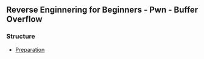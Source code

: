 ## Reverse Enginnering for Beginners - Pwn - Buffer Overflow


### Structure

* [Preparation](./Just-a-memo)
